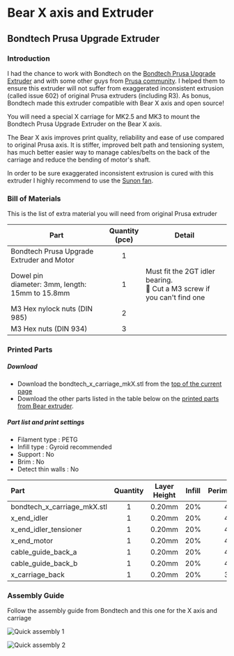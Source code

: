 # Bear X axis and Extruder

## Bondtech Prusa Upgrade Extruder


### Introduction

I had the chance to work with Bondtech on the [Bondtech Prusa Upgrade Extruder](https://www.bondtech.se/en/product-category/upgrade-kits/prusa/) and with some other guys from [Prusa community](https://www.facebook.com/groups/prusacommunity/). I helped them to ensure this extruder will not suffer from exaggerated inconsistent extrusion (called issue 602) of original Prusa extruders (including R3). As bonus, Bondtech made this extruder compatible with Bear X axis and open source!

You will need a special X carriage for MK2.5 and MK3 to mount the Bondtech Prusa Upgrade Extruder on the Bear X axis.

The Bear X axis improves print quality, reliability and ease of use compared to original Prusa axis. It is stiffer, improved belt path and tensioning system, has much better easier way to manage cables/belts on the back of the carriage and reduce the bending of motor's shaft.

In order to be sure exaggerated inconsistent extrusion is cured with this extruder I highly recommend to use the [Sunon fan](../hotend_fan).


### Bill of Materials

This is the list of extra material you will need from original Prusa extruder

| Part     | Quantity<br>(pce) | Detail |
|----------|:---------------:|--------|
| Bondtech Prusa Upgrade Extruder and Motor | 1 | |
| Dowel pin<br/>diameter: 3mm, length: 15mm to 15.8mm | 1 | Must fit the 2GT idler bearing.<br/>:pushpin: Cut a M3 screw if you can't find one |
| M3 Hex nylock nuts (DIN 985) | 2 | |
| M3 Hex nuts (DIN 934) | 3 | |


### Printed Parts

##### Download
  * Download the bondtech_x_carriage_mkX.stl from the [top of the current page](printed_parts/)
  * Download the other parts listed in the table below on the [printed parts from Bear extruder](../../printed_parts/).

##### Part list and print settings
  * Filament type : PETG
  * Infill type : Gyroid recommended
  * Support : No
  * Brim : No
  * Detect thin walls : No

| Part | Quantity | Layer Height | Infill | Perimeters | Top/Bottom Layers |
|:----|:----:|:----:|:----:|:----:|:----:|
| bondtech_x_carriage_mkX.stl | 1 | 0.20mm | 20% | 4 | 5 |
| x_end_idler                 | 1 | 0.20mm | 20% | 4 | 5 |
| x_end_idler_tensioner       | 1 | 0.20mm | 20% | 4 | 5 |
| x_end_motor                 | 1 | 0.20mm | 20% | 4 | 5 |
| cable_guide_back_a          | 1 | 0.20mm | 20% | 4 | 5 |
| cable_guide_back_b          | 1 | 0.20mm | 20% | 4 | 5 |
| x_carriage_back             | 1 | 0.20mm | 20% | 3 | 5 |



### Assembly Guide

Follow the assembly guide from Bondtech and this one for the X axis and carriage

![Quick assembly 1](assembly/quick_assembly_1.jpg)

![Quick assembly 2](assembly/quick_assembly_2.jpg)
